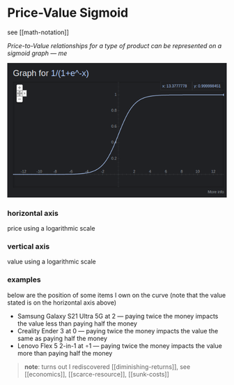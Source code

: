 # Price-Value Sigmoid

see [[math-notation]]

_Price-to-Value relationships for a type of product can be represented on a sigmoid graph &mdash; me_

![](2022-02-26-01-23-56.png)

### horizontal axis

price using a logarithmic scale

### vertical axis

value using a logarithmic scale

### examples

below are the position of some items I own on the curve (note that the value stated is on the horizontal axis above)

- Samsung Galaxy S21 Ultra 5G at $2$ &mdash; paying twice the money impacts the value less than paying half the money
- Creality Ender 3 at $0$ &mdash; paying twice the money impacts the value the same as paying half the money
- Lenovo Flex 5 2-in-1 at $\circ 1$ &mdash; paying twice the money impacts the value more than paying half the money

> **note**: turns out I rediscovered [[diminishing-returns]], see [[economics]], [[scarce-resource]], [[sunk-costs]]
